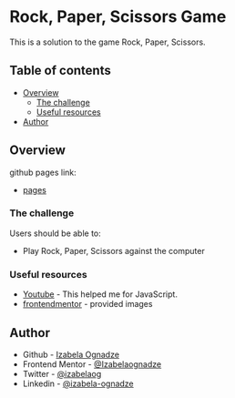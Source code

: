 #  Rock, Paper, Scissors Game

This is a solution to the game Rock, Paper, Scissors.  


## Table of contents

- [Overview](#overview)
  - [The challenge](#the-challenge)
  - [Useful resources](#useful-resources)
- [Author](#author)


## Overview
github pages link:
- [pages](https://izabelaognadze.github.io/Rock-Paper-Scissors/)

### The challenge

Users should be able to:

- Play Rock, Paper, Scissors against the computer


### Useful resources

- [Youtube](https://youtu.be/ec8vSKJuZTk) - This helped me for JavaScript.
- [frontendmentor](https://www.frontendmentor.io/challenges/rock-paper-scissors-game-pTgwgvgH) - provided images 

## Author

- Github - [Izabela Ognadze](https://github.com/Izabelaognadze)
- Frontend Mentor - [@Izabelaognadze](https://www.frontendmentor.io/challenges/rock-paper-scissors-game-pTgwgvgH)
- Twitter - [@izabelaog](https://twitter.com/izabelaog)
- Linkedin - [@izabela-ognadze](https://www.linkedin.com/in/izabela-ognadze/)
